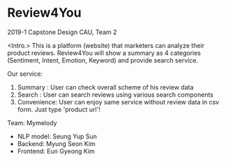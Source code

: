# Review4You
2019-1 Capstone Design CAU, Team 2

<Intro.>
This is a platform (website) that marketers can analyze their product reviews.
Review4You will show a summary as 4 categories (Sentiment, Intent, Emotion, Keyword) and provide search service.

Our service:
1. Summary : User can check overall scheme of his review data
2. Search  : User can search reviews using various search components
3. Convenience: User can enjoy same service without review data in csv form. Just type 'product url'!

Team: Mymelody
- NLP model: Seung Yup Sun
- Backend: Myung Seon Kim
- Frontend: Eun Gyeong Kim
